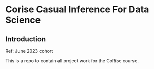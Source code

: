 # Corise Casual Inference For Data Science
## Introduction
Ref: June 2023 cohort

This is a repo to contain all project work for the CoRise course.
